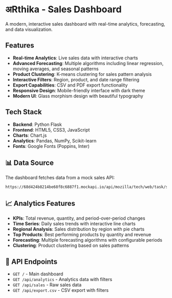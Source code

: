 # अRthika - Sales Dashboard

A modern, interactive sales dashboard with real-time analytics, forecasting, and data visualization.

##  Features

- **Real-time Analytics**: Live sales data with interactive charts
- **Advanced Forecasting**: Multiple algorithms including linear regression, moving averages, and seasonal patterns
- **Product Clustering**: K-means clustering for sales pattern analysis
- **Interactive Filters**: Region, product, and date range filtering
- **Export Capabilities**: CSV and PDF export functionality
- **Responsive Design**: Mobile-friendly interface with dark theme
- **Modern UI**: Glass morphism design with beautiful typography

##  Tech Stack

- **Backend**: Python Flask
- **Frontend**: HTML5, CSS3, JavaScript
- **Charts**: Chart.js
- **Analytics**: Pandas, NumPy, Scikit-learn
- **Fonts**: Google Fonts (Poppins, Inter)

## 📊 Data Source

The dashboard fetches data from a mock sales API:
```
https://68d424b8214be68f8c6887f1.mockapi.io/api/mozilla/tech/web/task/sales
```
## 📈 Analytics Features

- **KPIs**: Total revenue, quantity, and period-over-period changes
- **Time Series**: Daily sales trends with interactive line charts
- **Regional Analysis**: Sales distribution by region with pie charts
- **Top Products**: Best performing products by quantity and revenue
- **Forecasting**: Multiple forecasting algorithms with configurable periods
- **Clustering**: Product clustering based on sales patterns

## 🔧 API Endpoints

- `GET /` - Main dashboard
- `GET /api/analytics` - Analytics data with filters
- `GET /api/sales` - Raw sales data
- `GET /api/export.csv` - CSV export with filters